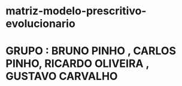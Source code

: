 # matriz-modelo-prescritivo-evolucionario


# GRUPO : BRUNO PINHO , CARLOS PINHO, RICARDO OLIVEIRA , GUSTAVO CARVALHO
